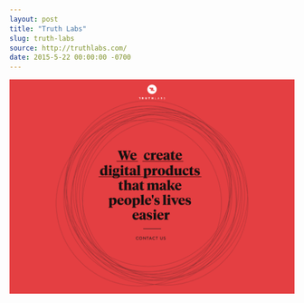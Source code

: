 ```yaml
---
layout: post
title: "Truth Labs"
slug: truth-labs
source: http://truthlabs.com/
date: 2015-5-22 00:00:00 -0700
---
```


<img src="/screenshots/truth-labs.jpg">
